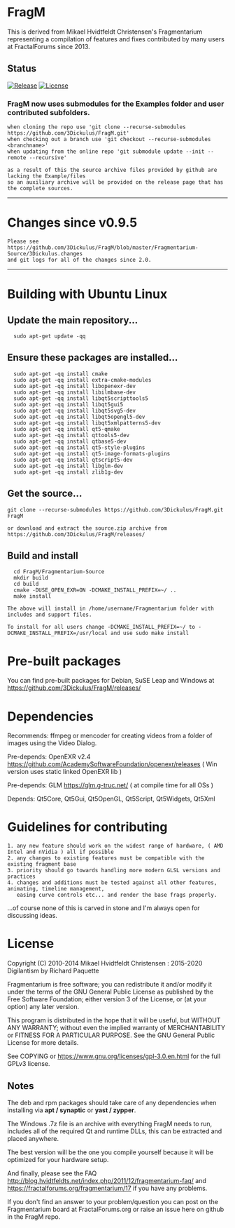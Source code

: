 
# FragM
This is derived from Mikael Hvidtfeldt Christensen's Fragmentarium representing a compilation of features and fixes contributed by many users at FractalForums since 2013.

Status
----------------------
[![Release][release-image]][releases]
[![License][license-image]][license]

[release-image]: https://img.shields.io/badge/release-2.5.4-green.svg?style=flat
[releases]: https://github.com/3Dickulus/FragM/releases

[license-image]: https://img.shields.io/badge/license-GPL3-green.svg?style=flat
[license]: https://github.com/3Dickulus/FragM/blob/master/LICENSE

### FragM now uses submodules for the Examples folder and user contributed subfolders.
    when cloning the repo use 'git clone --recurse-submodules https://github.com/3Dickulus/FragM.git'
    when checking out a branch use 'git checkout --recurse-submodules <branchname>'
    when updating from the online repo 'git submodule update --init --remote --recursive'

    as a result of this the source archive files provided by github are lacking the Example/files
    so an auxiliary archive will be provided on the release page that has the complete sources.

----------------------

# Changes since v0.9.5
    Please see https://github.com/3Dickulus/FragM/blob/master/Fragmentarium-Source/3Dickulus.changes
    and git logs for all of the changes since 2.0.

----------------------

# Building with Ubuntu Linux


## Update the main repository...

      sudo apt-get update -qq

## Ensure these packages are installed...

      sudo apt-get -qq install cmake
      sudo apt-get -qq install extra-cmake-modules
      sudo apt-get -qq install libopenexr-dev
      sudo apt-get -qq install libilmbase-dev
      sudo apt-get -qq install libqt5scripttools5
      sudo apt-get -qq install libqt5gui5
      sudo apt-get -qq install libqt5svg5-dev
      sudo apt-get -qq install libqt5opengl5-dev
      sudo apt-get -qq install libqt5xmlpatterns5-dev
      sudo apt-get -qq install qt5-qmake
      sudo apt-get -qq install qttools5-dev
      sudo apt-get -qq install qtbase5-dev
      sudo apt-get -qq install qt5-style-plugins
      sudo apt-get -qq install qt5-image-formats-plugins
      sudo apt-get -qq install qtscript5-dev
      sudo apt-get -qq install libglm-dev
      sudo apt-get -qq install zlib1g-dev

## Get the source...

    git clone --recurse-submodules https://github.com/3Dickulus/FragM.git FragM
      
    or download and extract the source.zip archive from https://github.com/3Dickulus/FragM/releases/

## Build and install

      cd FragM/Fragmentarium-Source
      mkdir build
      cd build
      cmake -DUSE_OPEN_EXR=ON -DCMAKE_INSTALL_PREFIX=~/ ..
      make install

    The above will install in /home/username/Fragmentarium folder with includes and support files.

    To install for all users change -DCMAKE_INSTALL_PREFIX=~/ to -DCMAKE_INSTALL_PREFIX=/usr/local and use sudo make install


# Pre-built packages

   You can find pre-built packages for Debian, SuSE Leap and Windows at https://github.com/3Dickulus/FragM/releases/

# Dependencies

   Recommends:  ffmpeg or mencoder for creating videos from a folder of images using the Video Dialog.

   Pre-depends: OpenEXR v2.4 https://github.com/AcademySoftwareFoundation/openexr/releases ( Win version uses static linked OpenEXR lib )

   Pre-depends: GLM https://glm.g-truc.net/ ( at compile time for all OSs )

   Depends:     Qt5Core, Qt5Gui, Qt5OpenGL, Qt5Script, Qt5Widgets, Qt5Xml

# Guidelines for contributing
    1. any new feature should work on the widest range of hardware, ( AMD Intel and nVidia ) all if possible
    2. any changes to existing features must be compatible with the existing fragment base
    3. priority should go towards handling more modern GLSL versions and practices
    4. changes and additions must be tested against all other features, animating, timeline management,
       easing curve controls etc... and render the base frags properly.

...of course none of this is carved in stone and I'm always open for discussing ideas.


# License

Copyright (C) 2010-2014 Mikael Hvidtfeldt Christensen : 2015-2020 Digilantism by Richard Paquette

Fragmentarium is free software; you can redistribute it and/or modify it under the terms of the GNU General Public License as published by the Free Software Foundation; either version 3 of the License, or (at your option) any later version.

This program is distributed in the hope that it will be useful, but WITHOUT ANY WARRANTY; without even the implied warranty of MERCHANTABILITY or FITNESS FOR A PARTICULAR PURPOSE. See the GNU General Public License for more details.

See COPYING or https://www.gnu.org/licenses/gpl-3.0.en.html for the full GPLv3 license.


## Notes

The deb and rpm packages should take care of any dependencies when installing via **apt / synaptic** or **yast / zypper**.

The Windows .7z file is an archive with everything FragM needs to run, includes all of the required Qt and runtime DLLs, this can be extracted and placed anywhere.

The best version will be the one you compile yourself because it will be optimized for your hardware setup.

And finally, please see the FAQ http://blog.hvidtfeldts.net/index.php/2011/12/fragmentarium-faq/ and https://fractalforums.org/fragmentarium/17 if you have any problems.

If you don't find an answer to your problem/question you can post on the Fragmentarium board at FractalForums.org or raise an issue here on github in the FragM repo.
